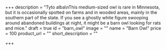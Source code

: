 +++
description = "Tyto alba\nThis medium-sized owl is rare in Minnesota, but it is occasionally spotted on farms and in wooded areas, mainly in the southern part of the state. If you see a ghostly white figure swooping around abandoned buildings at night, it might be a barn owl looking for rats and mice."
draft = true
id = "barn_owl"
image = ""
name = "Barn Owl"
price = 100
product_url = ""
short_description = ""

+++
